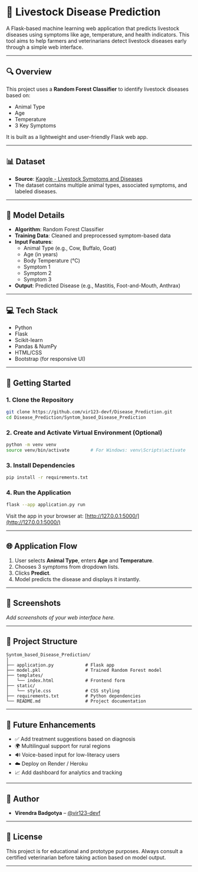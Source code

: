 # 🐄 Livestock Disease Prediction

A Flask-based machine learning web application that predicts livestock diseases using symptoms like age, temperature, and health indicators. This tool aims to help farmers and veterinarians detect livestock diseases early through a simple web interface.

---

## 🔍 Overview

This project uses a **Random Forest Classifier** to identify livestock diseases based on:

- Animal Type  
- Age  
- Temperature  
- 3 Key Symptoms  

It is built as a lightweight and user-friendly Flask web app.

---

## 📊 Dataset

- **Source**: [Kaggle - Livestock Symptoms and Diseases](https://www.kaggle.com/datasets/researcher1548/livestock-symptoms-and-diseases)  
- The dataset contains multiple animal types, associated symptoms, and labeled diseases.

---

## 🧠 Model Details

- **Algorithm**: Random Forest Classifier  
- **Training Data**: Cleaned and preprocessed symptom-based data  
- **Input Features**:
  - Animal Type (e.g., Cow, Buffalo, Goat)
  - Age (in years)
  - Body Temperature (°C)
  - Symptom 1
  - Symptom 2
  - Symptom 3
- **Output**: Predicted Disease (e.g., Mastitis, Foot-and-Mouth, Anthrax)

---

## 💻 Tech Stack

- Python  
- Flask  
- Scikit-learn  
- Pandas & NumPy  
- HTML/CSS  
- Bootstrap (for responsive UI)

---

## 🚀 Getting Started

### 1. Clone the Repository

```bash
git clone https://github.com/vir123-devf/Disease_Prediction.git
cd Disease_Prediction/Syntom_based_Disease_Prediction
````

### 2. Create and Activate Virtual Environment (Optional)

```bash
python -m venv venv
source venv/bin/activate        # For Windows: venv\Scripts\activate
```

### 3. Install Dependencies

```bash
pip install -r requirements.txt
```

### 4. Run the Application

```bash
flask --app application.py run
```

Visit the app in your browser at: [http://127.0.0.1:5000/](http://127.0.0.1:5000/)

---

## 🌐 Application Flow

1. User selects **Animal Type**, enters **Age** and **Temperature**.
2. Chooses 3 symptoms from dropdown lists.
3. Clicks **Predict**.
4. Model predicts the disease and displays it instantly.

---

## 📸 Screenshots

*Add screenshots of your web interface here.*

---

## 📌 Project Structure

```
Syntom_based_Disease_Prediction/
│
├── application.py            # Flask app
├── model.pkl                 # Trained Random Forest model
├── templates/
│   └── index.html            # Frontend form
├── static/
│   └── style.css             # CSS styling
├── requirements.txt          # Python dependencies
└── README.md                 # Project documentation
```

---

## 🔮 Future Enhancements

* ✅ Add treatment suggestions based on diagnosis
* 🌍 Multilingual support for rural regions
* 🔊 Voice-based input for low-literacy users
* ☁️ Deploy on Render / Heroku
* 📈 Add dashboard for analytics and tracking

---

## 🤝 Author

* **Virendra Badgotya** – [@vir123-devf](https://github.com/vir123-devf)

---

## 📜 License

This project is for educational and prototype purposes. Always consult a certified veterinarian before taking action based on model output.

---
